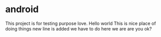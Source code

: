 # android
This project is for testing purpose love. Hello world
This is nice place of doing things
new line is added
we have to do
here we are
are you ok?
